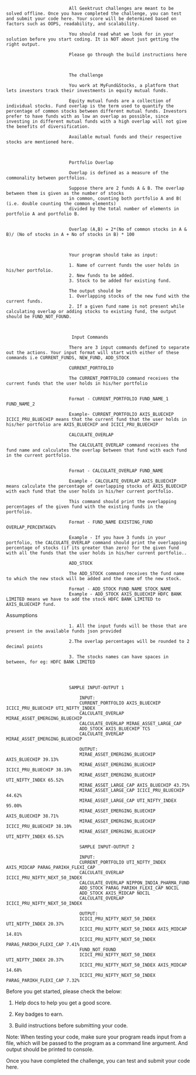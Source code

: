 
                            All Geektrust challenges are meant to be solved offline. Once you have completed the challenge, you can test and submit your code here. Your score will be determined based on factors such as OOPS, readability, and scalability.

                            You should read what we look for in your solution before you start coding. It is NOT about just getting the right output.

                            Please go through the build instructions here
                        


                            The challenge

                            You work at MyFund&Stocks, a platform that lets investors track their investments in equity mutual funds.

                            Equity mutual funds are a collection of individual stocks. Fund overlap is the term used to quantify the percentage of common stocks between different mutual funds. Investors prefer to have funds with as low an overlap as possible, since investing in different mutual funds with a high overlap will not give the benefits of diversification.

                            Available mutual funds and their respective stocks are mentioned here.
                        


                            Portfolio Overlap

                            Overlap is defined as a measure of the commonality between portfolios.

                            Suppose there are 2 funds A & B. The overlap between them is given as the number of stocks
                            in common, counting both portfolio A and B( (i.e. double counting the common elements)
                            divided by the total number of elements in portfolio A and portfolio B.


                            Overlap (A,B) = 2*(No of common stocks in A & B)/ (No of stocks in A + No of stocks in B) * 100
                        


                            Your program should take as input:

                            1. Name of current funds the user holds in his/her portfolio.
                            2. New funds to be added.
                            3. Stock to be added for existing fund.

                            The output should be
                            1. Overlapping stocks of the new fund with the current funds.
                            2. If a given fund name is not present while calculating overlap or adding stocks to existing fund, the output should be FUND_NOT_FOUND.
                        


                             Input Commands

                            There are 3 input commands defined to separate out the actions. Your input format will start with either of these commands i.e CURRENT_FUNDS, NEW_FUND, ADD_STOCK

                            CURRENT_PORTFOLIO

                            The CURRENT_PORTFOLIO command receives the current funds that the user holds in his/her portfolio

                            
                            Format - CURRENT_PORTFOLIO FUND_NAME_1 FUND_NAME_2
                            
                            Example- CURRENT_PORTFOLIO AXIS_BLUECHIP ICICI_PRU_BLUECHIP means that the current fund that the user holds in his/her portfolio are AXIS_BLUECHIP and ICICI_PRU_BLUECHIP

                            CALCULATE_OVERLAP

                            The CALCULATE_OVERLAP command receives the fund name and calculates the overlap between that fund with each fund in the current portfolio.

                            
                            Format - CALCULATE_OVERLAP FUND_NAME
                            
                            Example - CALCULATE_OVERLAP AXIS_BLUECHIP means calculate the percentage of overlapping stocks of AXIS_BLUECHIP with each fund that the user holds in his/her current portfolio.

                            This command should print the overlapping percentages of the given fund with the existing funds in the portfolio.
                            
                            Format - FUND_NAME EXISTING_FUND OVERLAP_PERCENTAGE%
                            
                            Example - If you have 3 funds in your portfolio, the CALCULATE_OVERLAP command should print the overlapping percentage of stocks (if its greater than zero) for the given fund with all the funds that the user holds in his/her current portfolio.. 

                            ADD_STOCK

                            The ADD_STOCK command receives the fund name to which the new stock will be added and the name of the new stock.

                            Format - ADD_STOCK FUND_NAME STOCK_NAME
                            Example - ADD_STOCK AXIS_BLUECHIP HDFC BANK LIMITED means we have to add the stock HDFC BANK LIMITED to AXIS_BLUECHIP fund.


Assumptions

                            1. All the input funds will be those that are present in the available funds json provided

                            2.The overlap percentages will be rounded to 2 decimal points

                            3. The stocks names can have spaces in between, for eg: HDFC BANK LIMITED

                        


                            SAMPLE INPUT-OUTPUT 1

                                INPUT:
                                CURRENT_PORTFOLIO AXIS_BLUECHIP ICICI_PRU_BLUECHIP UTI_NIFTY_INDEX
                                CALCULATE_OVERLAP MIRAE_ASSET_EMERGING_BLUECHIP
                                CALCULATE_OVERLAP MIRAE_ASSET_LARGE_CAP
                                ADD_STOCK AXIS_BLUECHIP TCS
                                CALCULATE_OVERLAP MIRAE_ASSET_EMERGING_BLUECHIP
        
                                OUTPUT:
                                MIRAE_ASSET_EMERGING_BLUECHIP AXIS_BLUECHIP 39.13%
                                MIRAE_ASSET_EMERGING_BLUECHIP ICICI_PRU_BLUECHIP 38.10%
                                MIRAE_ASSET_EMERGING_BLUECHIP UTI_NIFTY_INDEX 65.52%
                                MIRAE_ASSET_LARGE_CAP AXIS_BLUECHIP 43.75%
                                MIRAE_ASSET_LARGE_CAP ICICI_PRU_BLUECHIP 44.62%
                                MIRAE_ASSET_LARGE_CAP UTI_NIFTY_INDEX 95.00%
                                MIRAE_ASSET_EMERGING_BLUECHIP AXIS_BLUECHIP 38.71%
                                MIRAE_ASSET_EMERGING_BLUECHIP ICICI_PRU_BLUECHIP 38.10%
                                MIRAE_ASSET_EMERGING_BLUECHIP UTI_NIFTY_INDEX 65.52%
        
                                SAMPLE INPUT-OUTPUT 2
        
                                INPUT:
                                CURRENT_PORTFOLIO UTI_NIFTY_INDEX AXIS_MIDCAP PARAG_PARIKH_FLEXI_CAP
                                CALCULATE_OVERLAP ICICI_PRU_NIFTY_NEXT_50_INDEX
                                CALCULATE_OVERLAP NIPPON_INDIA_PHARMA_FUND
                                ADD_STOCK PARAG_PARIKH_FLEXI_CAP NOCIL
                                ADD_STOCK AXIS_MIDCAP NOCIL
                                CALCULATE_OVERLAP ICICI_PRU_NIFTY_NEXT_50_INDEX
        
                                OUTPUT:
                                ICICI_PRU_NIFTY_NEXT_50_INDEX UTI_NIFTY_INDEX 20.37%
                                ICICI_PRU_NIFTY_NEXT_50_INDEX AXIS_MIDCAP 14.81%
                                ICICI_PRU_NIFTY_NEXT_50_INDEX PARAG_PARIKH_FLEXI_CAP 7.41%
                                FUND_NOT_FOUND
                                ICICI_PRU_NIFTY_NEXT_50_INDEX UTI_NIFTY_INDEX 20.37%
                                ICICI_PRU_NIFTY_NEXT_50_INDEX AXIS_MIDCAP 14.68%
                                ICICI_PRU_NIFTY_NEXT_50_INDEX PARAG_PARIKH_FLEXI_CAP 7.32%


Before you get started, please check the below:


1. Help docs to help you get a good score.

2. Key badges to earn.

3. Build instructions before submitting your code.

Note: When testing your code, make sure your program reads input from a file, which will be passed to the program as a command line argument. And output should be printed to console.

Once you have completed the challenge, you can test and submit your code here.